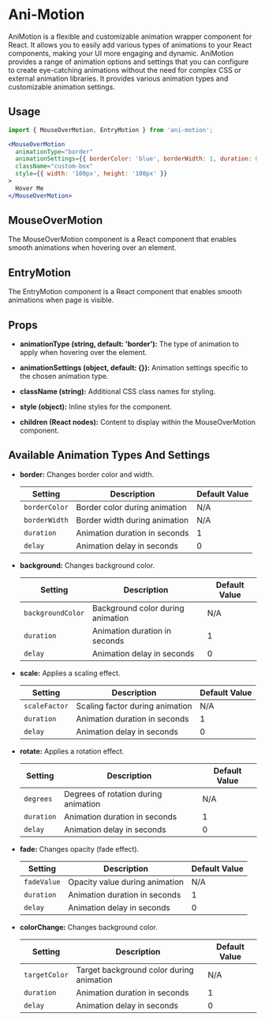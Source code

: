 # Ani-Motion

AniMotion is a flexible and customizable animation wrapper component for React. It allows you to easily add various types of animations to your React components, making your UI more engaging and dynamic. AniMotion provides a range of animation options and settings that you can configure to create eye-catching animations without the need for complex CSS or external animation libraries. It provides various animation types and customizable animation settings.

## Usage
```jsx
import { MouseOverMotion, EntryMotion } from 'ani-motion';

<MouseOverMotion
  animationType="border"
  animationSettings={{ borderColor: 'blue', borderWidth: 1, duration: 0.3, delay: 0.1 }}
  className="custom-box"
  style={{ width: '100px', height: '100px' }}
>
  Hover Me
</MouseOverMotion>
```

## MouseOverMotion
The MouseOverMotion component is a React component that enables smooth animations when hovering over an element.

## EntryMotion
The EntryMotion component is a React component that enables smooth animations when page is visible.

## Props

- **animationType (string, default: 'border'):** The type of animation to apply when hovering over the element.

- **animationSettings (object, default: {}):** Animation settings specific to the chosen animation type.

- **className (string):** Additional CSS class names for styling.

- **style (object):** Inline styles for the component.

- **children (React nodes):** Content to display within the MouseOverMotion component.

## Available Animation Types And Settings

- **border:** Changes border color and width.

  | Setting      | Description                                | Default Value |
  |--------------|--------------------------------------------|---------------|
  | `borderColor`| Border color during animation              | N/A           |
  | `borderWidth`| Border width during animation              | N/A           |
  | `duration`   | Animation duration in seconds              | 1             |
  | `delay`      | Animation delay in seconds                 | 0             |
  
- **background:** Changes background color.

  | Setting         | Description                            | Default Value |
  |-----------------|----------------------------------------|---------------|
  | `backgroundColor`| Background color during animation     | N/A           |
  | `duration`      | Animation duration in seconds         | 1             |
  | `delay`         | Animation delay in seconds            | 0             |
  
- **scale:** Applies a scaling effect.

  | Setting         | Description                            | Default Value |
  |-----------------|----------------------------------------|---------------|
  | `scaleFactor`   | Scaling factor during animation       | N/A           |
  | `duration`      | Animation duration in seconds         | 1             |
  | `delay`         | Animation delay in seconds            | 0             |

- **rotate:** Applies a rotation effect.

  | Setting         | Description                            | Default Value |
  |-----------------|----------------------------------------|---------------|
  | `degrees`       | Degrees of rotation during animation | N/A           |
  | `duration`      | Animation duration in seconds         | 1             |
  | `delay`         | Animation delay in seconds            | 0             |

- **fade:** Changes opacity (fade effect).

  | Setting         | Description                            | Default Value |
  |-----------------|----------------------------------------|---------------|
  | `fadeValue`     | Opacity value during animation        | N/A           |
  | `duration`      | Animation duration in seconds         | 1             |
  | `delay`         | Animation delay in seconds            | 0             |

- **colorChange:** Changes background color.

  | Setting         | Description                            | Default Value |
  |-----------------|----------------------------------------|---------------|
  | `targetColor`   | Target background color during animation | N/A         |
  | `duration`      | Animation duration in seconds         | 1             |
  | `delay`         | Animation delay in seconds            | 0 